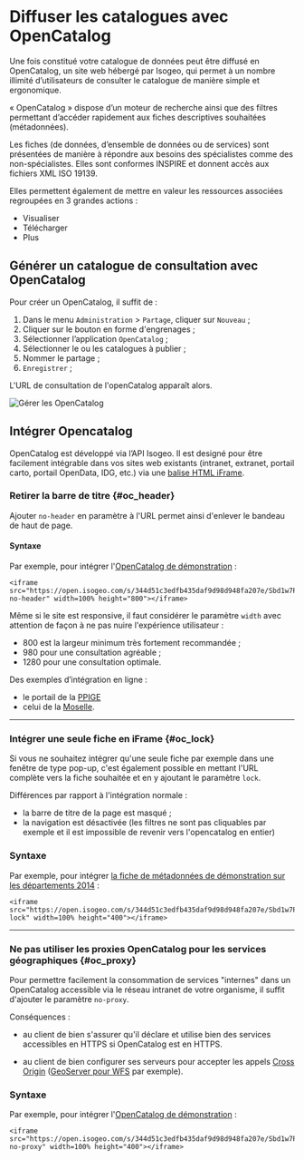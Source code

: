 # Diffuser les catalogues avec OpenCatalog

Une fois constitué votre catalogue de données peut être diffusé en OpenCatalog, un site web hébergé par Isogeo, qui permet à un nombre illimité d’utilisateurs de consulter le catalogue de manière simple et ergonomique.

« OpenCatalog » dispose d’un moteur de recherche ainsi que des filtres permettant d’accéder rapidement aux fiches descriptives  souhaitées (métadonnées).

Les fiches (de données, d’ensemble de données ou de services) sont présentées de manière à répondre aux besoins des spécialistes comme des non-spécialistes. Elles sont conformes INSPIRE et donnent accès aux fichiers XML ISO 19139.

Elles permettent également de mettre en valeur les ressources associées regroupées en 3 grandes actions :
* Visualiser
* Télécharger
* Plus


## Générer un catalogue de consultation avec OpenCatalog

Pour créer un OpenCatalog, il suffit de :

1.	Dans le menu `Administration`  > `Partage`, cliquer sur `Nouveau` ;
2.	Cliquer sur le bouton en forme d'engrenages ;
3.	Sélectionner l’application `OpenCatalog` ;
4.	Sélectionner le ou les catalogues à publier ;
5.	Nommer le partage ;
6.	`Enregistrer` ;


L'URL de consultation de l'openCatalog apparaît alors.

![Gérer les OpenCatalog](/images/adm_shares_OC_edit.png "Diffuser les catalogues via  OpenCatalog")

## Intégrer Opencatalog

OpenCatalog est développé via l’API Isogeo. Il est designé pour être facilement intégrable dans vos sites web existants (intranet, extranet, portail carto, portail OpenData, IDG, etc.) via une [balise HTML iFrame](https://www.w3schools.com/tags/tag_iframe.asp).

### Retirer la barre de titre {#oc_header}

Ajouter `no-header` en paramètre à l'URL permet ainsi d'enlever le bandeau de haut de page.

#### Syntaxe

Par exemple, pour intégrer l'[OpenCatalog de démonstration](https://open.isogeo.com/s/344d51c3edfb435daf9d98d948fa207e/Sbd1w7PgqE8n7LDq3azRqNhiMHZf0) :

```xhtml
<iframe src="https://open.isogeo.com/s/344d51c3edfb435daf9d98d948fa207e/Sbd1w7PgqE8n7LDq3azRqNhiMHZf0?no-header" width=100% height="800"></iframe>
```

Même si le site est responsive, il faut considérer le paramètre  `width` avec attention de façon à ne pas nuire  l'expérience utilisateur :

* 800 est la largeur minimum très fortement recommandée ;
* 980 pour une consultation agréable ;
* 1280 pour une consultation optimale.

Des exemples d’intégration en ligne :

* le portail de la [PPIGE](http://www.ppige-npdc.fr/geocatalogue/)
* celui de la [Moselle](http://www.moselleinfogeo.fr/infogeo/index.php/isogeo).

________

### Intégrer une seule fiche en iFrame {#oc_lock}

Si vous ne souhaitez intégrer qu'une seule fiche par exemple dans une fenêtre de type pop-up, c'est également possible en mettant l'URL complète vers la fiche souhaitée et en y ajoutant le paramètre `lock`.

Différences par rapport à l'intégration normale :
* la barre de titre de la page est masqué ;
* la navigation est désactivée (les filtres ne sont pas cliquables par exemple et il est impossible de revenir vers l'opencatalog en entier)

### Syntaxe

Par exemple, pour intégrer [la fiche de métadonnées de démonstration sur les départements 2014](https://open.isogeo.com/s/344d51c3edfb435daf9d98d948fa207e/Sbd1w7PgqE8n7LDq3azRqNhiMHZf0/r/754209f115c040a48d43ffc262b16500) :

```xhtml
<iframe src="https://open.isogeo.com/s/344d51c3edfb435daf9d98d948fa207e/Sbd1w7PgqE8n7LDq3azRqNhiMHZf0/r/754209f115c040a48d43ffc262b16500?lock" width=100% height="400"></iframe>
```

________


### Ne pas utiliser les proxies OpenCatalog pour les services géographiques {#oc_proxy}

Pour permettre facilement la consommation de services "internes" dans un OpenCatalog accessible via le réseau intranet de votre organisme, il suffit d'ajouter le paramètre `no-proxy`.

Conséquences :
    
* au client de bien s'assurer qu'il déclare et utilise bien des services accessibles en HTTPS si OpenCatalog est en HTTPS.

* au client de bien configurer ses serveurs pour accepter les appels [Cross Origin](https://enable-cors.org/) ([GeoServer pour WFS](https://gis.stackexchange.com/questions/210316/access-control-allow-origin-openlayers-wfs) par exemple).

### Syntaxe

Par exemple, pour intégrer l'[OpenCatalog de démonstration](https://open.isogeo.com/s/344d51c3edfb435daf9d98d948fa207e/Sbd1w7PgqE8n7LDq3azRqNhiMHZf0) :

```xhtml
<iframe src="https://open.isogeo.com/s/344d51c3edfb435daf9d98d948fa207e/Sbd1w7PgqE8n7LDq3azRqNhiMHZf0?no-proxy" width=100% height="400"></iframe>
```
